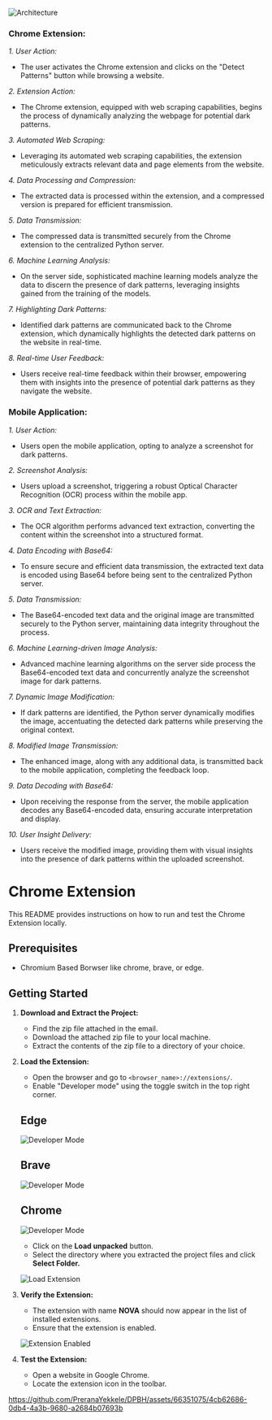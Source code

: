 ![Architecture](images/architecture.png)

### Chrome Extension:

*1. User Action:*
   - The user activates the Chrome extension and clicks on the "Detect Patterns" button while browsing a website.

*2. Extension Action:*
   - The Chrome extension, equipped with web scraping capabilities, begins the process of dynamically analyzing the webpage for potential dark patterns.

*3. Automated Web Scraping:*
   - Leveraging its automated web scraping capabilities, the extension meticulously extracts relevant data and page elements from the website.

*4. Data Processing and Compression:*
   - The extracted data is processed within the extension, and a compressed version is prepared for efficient transmission.

*5. Data Transmission:*
   - The compressed data is transmitted securely from the Chrome extension to the centralized Python server.

*6. Machine Learning Analysis:*
   - On the server side, sophisticated machine learning models analyze the data to discern the presence of dark patterns, leveraging insights gained from the training of the models.

*7. Highlighting Dark Patterns:*
   - Identified dark patterns are communicated back to the Chrome extension, which dynamically highlights the detected dark patterns on the website in real-time.

*8. Real-time User Feedback:*
   - Users receive real-time feedback within their browser, empowering them with insights into the presence of potential dark patterns as they navigate the website.

### Mobile Application:

*1. User Action:*
   - Users open the mobile application, opting to analyze a screenshot for dark patterns.

*2. Screenshot Analysis:*
   - Users upload a screenshot, triggering a robust Optical Character Recognition (OCR) process within the mobile app.

*3. OCR and Text Extraction:*
   - The OCR algorithm performs advanced text extraction, converting the content within the screenshot into a structured format.

*4. Data Encoding with Base64:*
   - To ensure secure and efficient data transmission, the extracted text data is encoded using Base64 before being sent to the centralized Python server.

*5. Data Transmission:*
   - The Base64-encoded text data and the original image are transmitted securely to the Python server, maintaining data integrity throughout the process.

*6. Machine Learning-driven Image Analysis:*
   - Advanced machine learning algorithms on the server side process the Base64-encoded text data and concurrently analyze the screenshot image for dark patterns.

*7. Dynamic Image Modification:*
   - If dark patterns are identified, the Python server dynamically modifies the image, accentuating the detected dark patterns while preserving the original context.

*8. Modified Image Transmission:*
   - The enhanced image, along with any additional data, is transmitted back to the mobile application, completing the feedback loop.

*9. Data Decoding with Base64:*
   - Upon receiving the response from the server, the mobile application decodes any Base64-encoded data, ensuring accurate interpretation and display.

*10. User Insight Delivery:*
   - Users receive the modified image, providing them with visual insights into the presence of dark patterns within the uploaded screenshot.

# Chrome Extension

This README provides instructions on how to run and test the Chrome Extension locally.

## Prerequisites

- Chromium Based Borwser like chrome, brave, or edge.

## Getting Started

1. **Download and Extract the Project:**

    - Find the zip file attached in the email.
    - Download the attached zip file to your local machine.
    - Extract the contents of the zip file to a directory of your choice.

2. **Load the Extension:**

    - Open the browser and go to `<browser_name>://extensions/`.
    - Enable "Developer mode" using the toggle switch in the top right corner.

    ## Edge
    ![Developer Mode](images/edge_dev.png)

    ## Brave
    ![Developer Mode](images/brave_dev.png)
    
    ## Chrome
    ![Developer Mode](images/chrome_dev.png)


    - Click on the **Load unpacked** button.
    - Select the directory where you extracted the project files and click **Select Folder.**
  
    ![Load Extension](images/load_extension.png)

3. **Verify the Extension:**

    - The extension with name **NOVA** should now appear in the list of installed extensions.
    - Ensure that the extension is enabled.

    ![Extension Enabled](images/extension_enabled.png)

4. **Test the Extension:**

    - Open a website in Google Chrome.
    - Locate the extension icon in the toolbar.

https://github.com/PreranaYekkele/DPBH/assets/66351075/4cb62686-0db4-4a3b-9680-a2684b07693b

